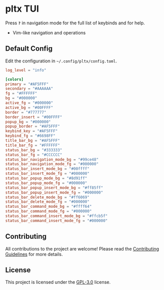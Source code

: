 # pltx TUI

Press **`?`** in navigation mode for the full list of keybinds and for help.

- Vim-like navigation and operations

## Default Config

Edit the configuration in `~/.config/pltx/config.toml`.

```toml
log_level = "info"

[colors]
primary = "#AF5FFF"
secondary = "#AAAAAA"
fg = "#FFFFFF"
bg = "#000000"
active_fg = "#000000"
active_bg = "#00FFFF"
border = "#777777"
border_insert = "#00FFFF"
popup_bg = "#000000"
popup_border = "#AF5FFF"
keybind_key = "#AF5FFF"
keybind_fg = "#6698FF"
title_bar_bg = "#AF5FFF"
title_bar_fg = "#FFFFFF"
status_bar_bg = "#333333"
status_bar_fg = "#CCCCCC"
status_bar_navigation_mode_bg = "#99ce48"
status_bar_navigation_mode_fg = "#000000"
status_bar_insert_mode_bg = "#00ffff"
status_bar_insert_mode_fg = "#000000"
status_bar_popup_mode_bg = "#8d91ff"
status_bar_popup_mode_fg = "#000000"
status_bar_popup_insert_mode_bg = "#ff85ff"
status_bar_popup_insert_mode_fg = "#000000"
status_bar_delete_mode_bg = "#ff6069"
status_bar_delete_mode_fg = "#000000"
status_bar_command_mode_bg = "#ffff64"
status_bar_command_mode_fg = "#000000"
status_bar_command_insert_mode_bg = "#ffcb5f"
status_bar_command_insert_mode_fg = "#000000"
```

## Contributing

All contributions to the project are welcome! Please read the [Contributing Guidelines](./CONTRIBUTING.md) for more details.

## License

This project is licensed under the [GPL-3.0](./LICENSE) license.
